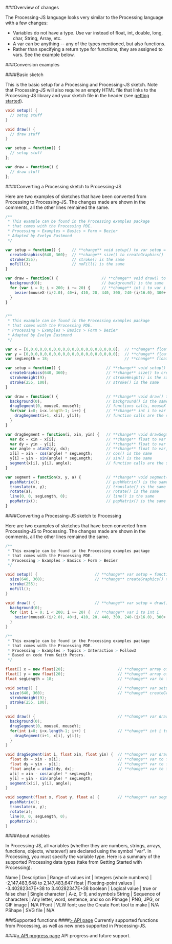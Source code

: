###Overview of changes

The Processing-JS language looks very similar to the Processing language with a few changes:
+ Variables do not have a type. Use var instead of float, int, double, long, char, String, Array, etc.
+ A var can be anything -- any of the types mentioned, but also functions.
+ Rather than specifying a return type for functions, they are assigned to vars. See the example below.

###Conversion examples

####Basic sketch

This is the basic setup for a Processing and Processing-JS sketch. Note that Processing-JS will also require an empty HTML file that links to the Processing-JS library and your sketch file in the header (see [getting started](https://github.com/lmccart/processing-js/wiki/Getting-Started)).

```java
void setup() {
  // setup stuff
}

void draw() {
  // draw stuff
}
```


```javascript
var setup = function() {
  // setup stuff
};

var draw = function() {
  // draw stuff
};
```

####Converting a Processing sketch to Processing-JS

Here are two examples of sketches that have been converted from Processing to Processing-JS. The changes made are shown in the comments, all the other lines remained the same.

```javascript
/**
 * This example can be found in the Processing examples package
 * that comes with the Processing PDE.
 * Processing > Examples > Basics > Form > Bezier
 * Adapted by Evelyn Eastmond
 */

var setup = function() {     // **change** void setup() to var setup = function()
  createGraphics(640, 360);  // **change** size() to createGraphics()
  stroke(255);               // stroke() is the same
  noFill();                  // noFill() is the same
}

var draw = function() {                   // **change** void draw() to var setup = draw()
  background(0);                          // background() is the same
  for (var i = 0; i < 200; i += 20) {     // **change** int i to var i
    bezier(mouseX-(i/2.0), 40+i, 410, 20, 440, 300, 240-(i/16.0), 300+(i/8.0)); // bezier() is the same
  }
}

```

```javascript

/**
 * This example can be found in the Processing examples package
 * that comes with the Processing PDE.
 * Processing > Examples > Basics > Form > Bezier
 * Adapted by Evelyn Eastmond
 */

var x = [0,0,0,0,0,0,0,0,0,0,0,0,0,0,0,0,0,0,0,0];  // **change** float[] x = new float[20] to array of 20 0's
var y = [0,0,0,0,0,0,0,0,0,0,0,0,0,0,0,0,0,0,0,0];  // **change** float[] y = new float[20] to array of 20 0's
var segLength = 18;                                 // **change** float to var

var setup = function() {                    // **change** void setup() to var setup = function()
  createGraphics(640, 360);                 // **change** size() to createGrphics()
  strokeWeight(9);                          // strokeWeight() is the same
  stroke(255, 100);                         // stroke() is the same
}

var draw = function() {                     // **change** void draw() to var draw = function()
  background(0);                            // background() is the same
  dragSegment(0, mouseX, mouseY);           // functions calls, mouseX and mouseY are the same
  for(var i=0; i<x.length-1; i++) {         // **change** int i to var i
    dragSegment(i+1, x[i], y[i]);           // function calls are the same
  }
}

var dragSegment = function(i, xin, yin) {   // **change** void drawSegment() to var drawSegment() = function, remove type declarations
  var dx = xin - x[i];                      // **change** float to var
  var dy = yin - y[i];                      // **change** float to var
  var angle = atan2(dy, dx);                // **change** float to var, atan2() is the same
  x[i] = xin - cos(angle) * segLength;      // cos() is the same
  y[i] = yin - sin(angle) * segLength;      // sin() is the same
  segment(x[i], y[i], angle);               // function calls are the same
}

var segment = function(x, y, a) {           // **change** void segment() to var segment = function(), remove type declarations
  pushMatrix();                             // pushMatrix() is the same
  translate(x, y);                          // translate() is the same
  rotate(a);                                // rotate() is the same
  line(0, 0, segLength, 0);                 // line() is the same
  popMatrix();                              // popMatrix() is the same
}
```

####Converting a Processing-JS sketch to Processing

Here are two examples of sketches that have been converted from Processing-JS to Processing. The changes made are shown in the comments, all the other lines remained the same.

```java
/**
 * This example can be found in the Processing examples package
 * that comes with the Processing PDE.
 * Processing > Examples > Basics > Form > Bezier
 */

void setup() {                         // **change** var setup = function() to void setup()
  size(640, 360);                      // **change** createGraphics() to size()
  stroke(255);
  noFill();
}

void draw() {                          // **change** var setup = draw() to void draw()
  background(0);
  for (int i = 0; i < 200; i += 20) {  // **change** var i to int i
    bezier(mouseX-(i/2.0), 40+i, 410, 20, 440, 300, 240-(i/16.0), 300+(i/8.0));
  }
}
```

```java
/**
 * This example can be found in the Processing examples package
 * that comes with the Processing PDE.
 * Processing > Examples > Topics > Interaction > Follow3
 * Based on code from Keith Peters. 
 */

float[] x = new float[20];                       // **change** array of 0's to be float[] x = new float[20]
float[] y = new float[20];                       // **change** array of 0's to be float[] x = new float[20]
float segLength = 18;                            // **change** var to float

void setup() {                                   // **change** var setup = function() to void setup() 
  size(640, 360);                                // **change** createGraphics() to size()
  strokeWeight(9);
  stroke(255, 100);
}

void draw() {                                    // **change** var draw = function() void draw()
  background(0);
  dragSegment(0, mouseX, mouseY);
  for(int i=0; i<x.length-1; i++) {              // **change** int i to var i
    dragSegment(i+1, x[i], y[i]);
  }
}

void dragSegment(int i, float xin, float yin) {  // **change** var drawSegment() = function to void drawSegment(). add type delcarations.
  float dx = xin - x[i];                         // **change** var to float
  float dy = yin - y[i];                         // **change** var to float
  float angle = atan2(dy, dx);                   // **change** var to float
  x[i] = xin - cos(angle) * segLength;
  y[i] = yin - sin(angle) * segLength;
  segment(x[i], y[i], angle);
}

void segment(float x, float y, float a) {        // **change** var segment = function() to void segment(). add type delcarations.
  pushMatrix();
  translate(x, y);
  rotate(a);
  line(0, 0, segLength, 0);
  popMatrix();
}
```

####About variables

In Processing-JS, all variables (whether they are numbers, strings, arrays, functions, objects, whatever!) are declared using the symbol "var". In Processing, you must specify the variable type. Here is a summary of the supported Processing data types (take from Getting Started with Processing).

Name | Description | Range of values
int | Integers (whole numbers) | -2,147,483,648 to 2,147,483,647
float | Floating-point values | -3.40282347E+38 to 3.40282347E+38
boolean | Logical value | true or false
char | Single character | A-z, 0-9, and symbols
String | Sequence of characters | Any letter, word, sentence, and so on
PImage | PNG, JPG, or GIF image | N/A
PFont | VLW font; use the Create Font tool to make | N/A
PShape | SVG file | N/A


###Supported functions
####[> API page](https://github.com/lmccart/processing-js/blob/master/api.md)
Currently supported functions from Processing, as well as new ones supported in Processing-JS.

####[> API progress page](https://github.com/lmccart/processing-js/blob/master/api-progress.md)
API progress and future support.